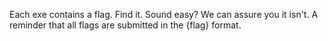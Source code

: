 Each exe contains a flag. Find it. Sound easy? We can assure you it isn't.
A reminder that all flags are submitted in the {flag} format.
